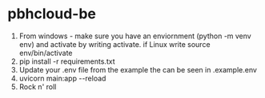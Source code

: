 # pbhcloud-be
1. From windows - make sure you have an enviornment (python -m venv env) and activate by writing activate. if Linux write source env/bin/activate
2. pip install -r requirements.txt
3. Update your .env file from the example the can be seen in .example.env
4. uvicorn main:app --reload
5. Rock n' roll